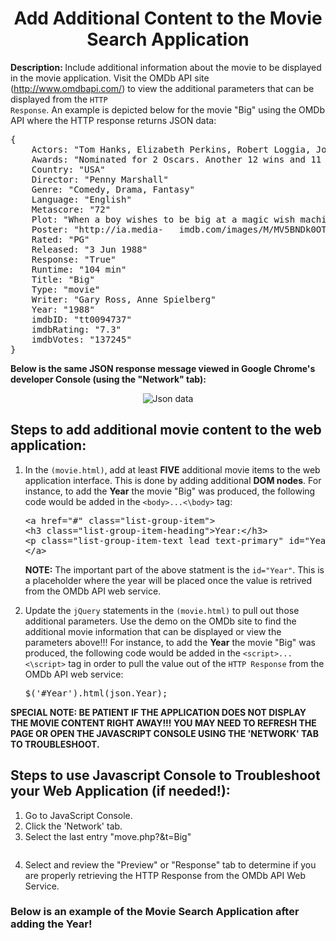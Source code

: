 <center><h1>Add Additional Content to the Movie Search Application</h1></center>

<b>Description: </b>
Include additional information about the movie to be displayed in the movie application.  Visit the OMDb API site (http://www.omdbapi.com/) to view the additional parameters that can be displayed from the <code>HTTP Response</code>.   An example is depicted below for the movie "Big" using the OMDb API where the HTTP response returns JSON data:
<pre>
{
    Actors: "Tom Hanks, Elizabeth Perkins, Robert Loggia, John Heard"
    Awards: "Nominated for 2 Oscars. Another 12 wins and 11 nominations."
    Country: "USA"
    Director: "Penny Marshall"
    Genre: "Comedy, Drama, Fantasy"
    Language: "English"
    Metascore: "72"
    Plot: "When a boy wishes to be big at a magic wish machine, he wakes up the         next morning and finds himself in an adult body."
    Poster: "http://ia.media-   imdb.com/images/M/MV5BNDk0OTM1Mzk3M15BMl5BanBnXkFtZTgwNDg2NjIyMDE@._V1_SX300.jpg"
    Rated: "PG"
    Released: "3 Jun 1988"
    Response: "True"
    Runtime: "104 min"
    Title: "Big"
    Type: "movie"
    Writer: "Gary Ross, Anne Spielberg"
    Year: "1988"
    imdbID: "tt0094737"
    imdbRating: "7.3"
    imdbVotes: "137245"
}
</pre>

<b>Below is the same JSON response message viewed in Google Chrome's developer Console (using the "Network" tab):</b>
<center>

<img src=".guides/img/JsonMovie.png" alt="Json data" />
</center>

<b><h2>Steps to add additional movie content to the web application:</h2></b>
<ol>
<li>
In the <code>(movie.html)</code>, add at least <b>FIVE</b> additional movie items to the web application interface.  This is done by adding additional <b>DOM nodes</b>.  For instance, to add the <b>Year</b> the movie "Big" was produced, the following code would be added in the <code>&ltbody>...&lt\body></code> tag:

<pre>
&lta href="#" class="list-group-item">
&lth3 class="list-group-item-heading">Year:&lt/h3>
&ltp class="list-group-item-text lead text-primary" id="Year">&lt/p>
&lt/a>
</pre>

<b>NOTE:</b>  The important part of the above statment is the <code>id="Year"</code>.  This is a placeholder where the year will be placed once the value is retrived from the OMDb API web service.
</li>

<li>Update the <code>jQuery</code> statements in the <code>(movie.html)</code> to pull out those additional parameters.  Use the demo on the OMDb site to find the additional movie information that can be displayed or view the parameters above!!!  For instance, to add the <b>Year</b> the movie "Big" was produced, the following code would be added in the <code>&ltscript>...&lt\script></code> tag in order to pull the value out of the <code>HTTP Response</code> from the OMDb API web service:
<pre>
$('#Year').html(json.Year);
</pre>
</li>
</ol>
<b>SPECIAL NOTE:  BE PATIENT IF THE APPLICATION DOES NOT DISPLAY THE MOVIE CONTENT RIGHT AWAY!!!  YOU MAY NEED TO REFRESH THE PAGE OR OPEN THE JAVASCRIPT CONSOLE USING THE 'NETWORK' TAB TO TROUBLESHOOT.</b>

<b><h2>Steps to use Javascript Console to Troubleshoot your Web Application (if needed!):</h2></b>
<ol>
<li>
Go to JavaScript Console.
</li>
<li>Click the 'Network' tab.</li>
<li>Select the last entry "move.php?&t=Big" <center>

<img src=".guides/img/NetworkTab.png" alt="" /></center></li>
<li>Select and review the "Preview" or "Response" tab to determine if you are properly retrieving the HTTP Response from the OMDb API Web Service.

<center>
<img src=".guides/img/NetworkTab2.png" alt="" /></center></li>
</ol>


<h3>Below is an example of the Movie Search Application after adding the Year!</h3>
<center>
<img src=".guides/img/MovieOMDB_Add.png" alt="" /></center>


